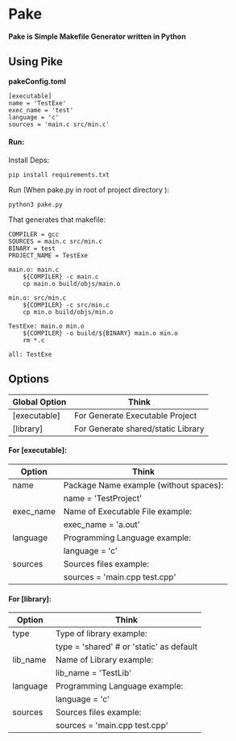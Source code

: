 # Pake
**Pake is Simple Makefile Generator written in Python**
## Using Pike
**pakeConfig.toml**

    [executable] 
    name = 'TestExe'
	exec_name = 'test'
	language = 'c'
	sources = 'main.c src/min.c'
#### Run:
Install Deps:

    pip install requirements.txt
Run (When  pake.py in root of project directory ):

    python3 pake.py

That generates that makefile:

    COMPILER = gcc
	SOURCES = main.c src/min.c
	BINARY = test
	PROJECT_NAME = TestExe
	
	main.o: main.c
		${COMPILER} -c main.c
		cp main.o build/objs/main.o
	
	min.o: src/min.c
		${COMPILER} -c src/min.c
		cp min.o build/objs/min.o
	
	TestExe: main.o min.o
		${COMPILER} -o build/${BINARY} main.o min.o
		rm *.c

	all: TestExe

## Options
|Global Option|Think|
|--|--|
| [executable] | For Generate Executable Project |
| [library] | For Generate shared/static Library|
#### For [executable]:
|Option| Think|
|--|--|
| name      | Package Name example (without spaces): |
|           | name = 'TestProject' |
| exec_name | Name of Executable File example:|
|           | exec_name = 'a.out' |
| language  | Programming Language example: |
|           | language = 'c' |
| sources   | Sources files example: 
|           |sources = 'main.cpp test.cpp'|

#### For [library]:
|Option| Think|
|--|--|
| type      | Type of library example: |
|           | type = 'shared' # or 'static' as default|
| lib_name | Name of Library example:|
|           | lib_name = 'TestLib' |
| language  | Programming Language example: |
|           | language = 'c' |
| sources   | Sources files example: 
|           |sources = 'main.cpp test.cpp'|
